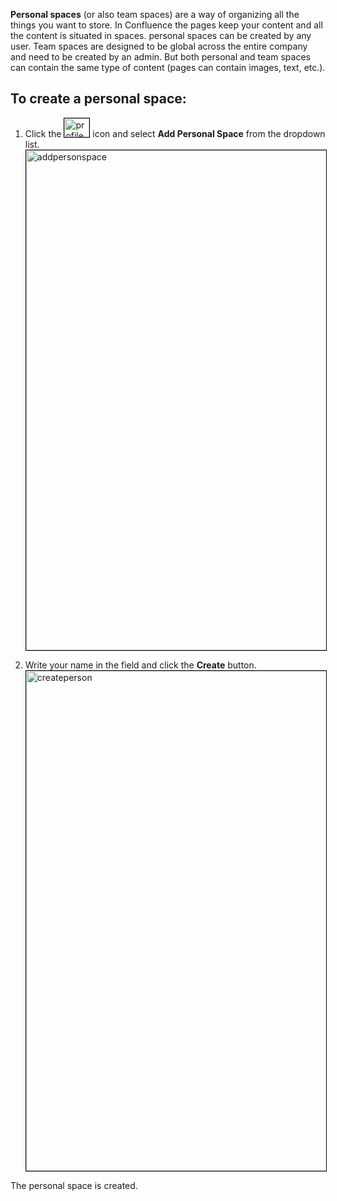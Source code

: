 **Personal spaces** (or also team spaces) are a way of organizing all the things you want to store. In Confluence the pages keep your content and all the content is situated in spaces. personal spaces can be created by any user. Team spaces are designed to be global across the entire company and need to be created by an admin. But both personal and team spaces can contain the same type of content (pages can contain images, text, etc.).

## To create a personal space:

1. Click the <img src="\src\img\profile.png" alt="profile" width="40" height="30" style="border: 1px solid black;"> icon and select **Add Personal Space** from the dropdown list.
   <img src="\src\img\addpersonspace.png" alt="addpersonspace" width="600" height="800" style="border: 1px solid black;">

2. Write your name in the field and click the **Create** button.
   <img src="\src\img\createperson.png" alt="createperson" width="600" height="800" style="border: 1px solid black;">

The personal space is created.
